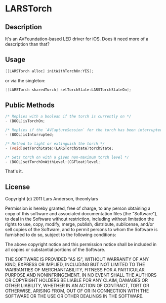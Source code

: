 # LARSTorch

## Description
It's an AVFoundation-based LED driver for iOS.  Does it need more of a description than that?

## Usage
``` objective-c
[[LARSTorch alloc] initWithTorchOn:YES];
```
or via the singleton:
```objective-c
[[LARSTorch sharedTorch] setTorchState:LARSTorchStateOn];
```

## Public Methods
```objective-c
/* Replies with a boolean if the torch is currently on */
- (BOOL)isTorchOn;

/* Replies if the `AVCaptureSession` for the torch has been interrupted by a system event */
- (BOOL)isInturrupted;

/* Method to light or extinguish the torch */
- (void)setTorchState:(LARSTorchState)torchState;

/* Sets torch on with a given non-maximum torch level */
- (BOOL)setTorchOnWithLevel:(CGFloat)level;
```

That's it.

## License
Copyright (c) 2011 Lars Anderson, theonlylars

Permission is hereby granted, free of charge, to any person obtaining a copy of this software and associated documentation files (the "Software"), to deal in the Software without restriction, including without limitation the rights to use, copy, modify, merge, publish, distribute, sublicense, and/or sell copies of the Software, and to permit persons to whom the Software is furnished to do so, subject to the following conditions:

The above copyright notice and this permission notice shall be included in all copies or substantial portions of the Software.

THE SOFTWARE IS PROVIDED "AS IS", WITHOUT WARRANTY OF ANY KIND, EXPRESS OR IMPLIED, INCLUDING BUT NOT LIMITED TO THE WARRANTIES OF MERCHANTABILITY, FITNESS FOR A PARTICULAR PURPOSE AND NONINFRINGEMENT. IN NO EVENT SHALL THE AUTHORS OR COPYRIGHT HOLDERS BE LIABLE FOR ANY CLAIM, DAMAGES OR OTHER LIABILITY, WHETHER IN AN ACTION OF CONTRACT, TORT OR OTHERWISE, ARISING FROM, OUT OF OR IN CONNECTION WITH THE SOFTWARE OR THE USE OR OTHER DEALINGS IN THE SOFTWARE.